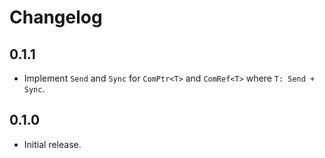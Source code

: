 # Changelog

## 0.1.1

- Implement `Send` and `Sync` for `ComPtr<T>` and `ComRef<T>` where `T: Send + Sync`.

## 0.1.0

- Initial release.
